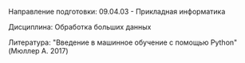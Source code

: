 Направление подготовки: 09.04.03 - Прикладная информатика

Дисциплина: Обработка больших данных

Литература:
"Введение в машинное обучение с помощью Python" (Мюллер А. 2017)
